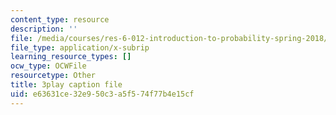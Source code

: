 ```yaml
---
content_type: resource
description: ''
file: /media/courses/res-6-012-introduction-to-probability-spring-2018/e63631ce32e950c3a5f574f77b4e15cf_RVc5hXzVFc4.vtt
file_type: application/x-subrip
learning_resource_types: []
ocw_type: OCWFile
resourcetype: Other
title: 3play caption file
uid: e63631ce-32e9-50c3-a5f5-74f77b4e15cf
---
```

